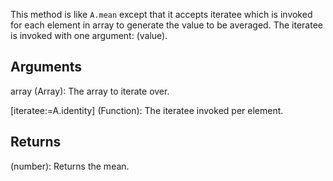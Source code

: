 This method is like `A.mean` except that it accepts iteratee which is invoked for each element in array to generate the value to be averaged. The iteratee is invoked with one argument: (value).

## Arguments
array (Array): The array to iterate over.

[iteratee:=A.identity] (Function): The iteratee invoked per element.


## Returns
(number): Returns the mean.